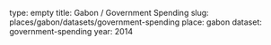 type: empty
title: Gabon / Government Spending
slug: places/gabon/datasets/government-spending
place: gabon
dataset: government-spending
year: 2014
